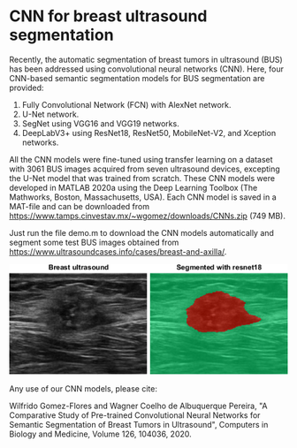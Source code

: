 # CNN for breast ultrasound segmentation
Recently, the automatic segmentation of breast tumors in ultrasound (BUS) has been addressed using convolutional neural networks (CNN). Here, four CNN-based semantic segmentation models for BUS segmentation are provided: 
1. Fully Convolutional Network (FCN) with AlexNet network.
2. U-Net network.
3. SegNet using VGG16 and VGG19 networks.
4. DeepLabV3+ using ResNet18, ResNet50, MobileNet-V2, and Xception networks.

All the CNN models were fine-tuned using transfer learning on a dataset with 3061 BUS images acquired from seven ultrasound devices, excepting the U-Net model that was trained from scratch. These CNN models were developed in MATLAB 2020a using the Deep Learning Toolbox (The Mathworks, Boston, Massachusetts, USA). Each CNN model is saved in a MAT-file and can be downloaded from https://www.tamps.cinvestav.mx/~wgomez/downloads/CNNs.zip (749 MB).

Just run the file demo.m to download the CNN models automatically and segment some test BUS images obtained from https://www.ultrasoundcases.info/cases/breast-and-axilla/.

![picture alt](https://github.com/wgomezf/CNN-BUS-segment/blob/master/cnnseg.png "CAD")

Any use of our CNN models, please cite:

Wilfrido Gomez-Flores and Wagner Coelho de Albuquerque Pereira, "A Comparative Study of Pre-trained Convolutional Neural Networks for Semantic Segmentation of Breast Tumors in Ultrasound", Computers in Biology and Medicine, Volume 126, 104036, 2020.
